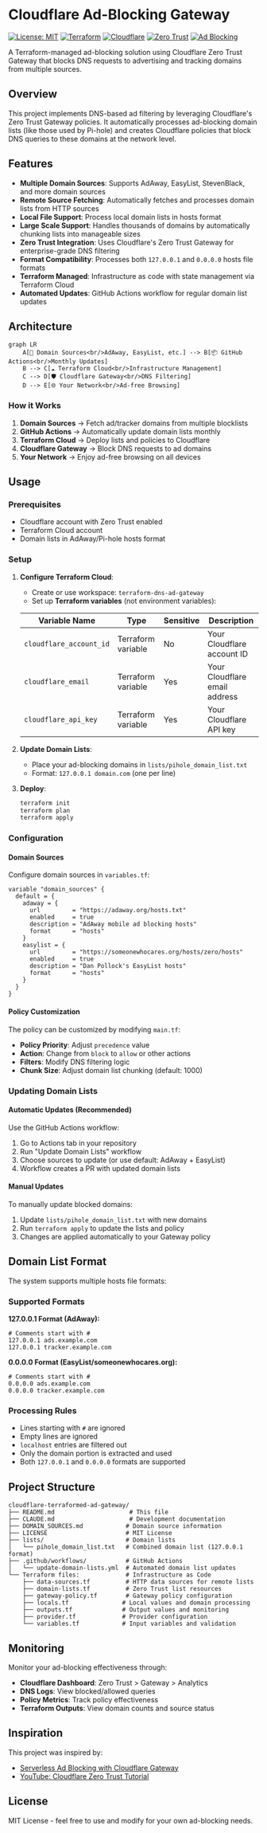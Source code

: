 # Cloudflare Ad-Blocking Gateway

[![License: MIT](https://img.shields.io/badge/License-MIT-yellow.svg)](https://opensource.org/licenses/MIT)
[![Terraform](https://img.shields.io/badge/Terraform-%235835CC.svg?style=flat&logo=terraform&logoColor=white)](https://www.terraform.io/)
[![Cloudflare](https://img.shields.io/badge/Cloudflare-F38020?style=flat&logo=Cloudflare&logoColor=white)](https://www.cloudflare.com/)
[![Zero Trust](https://img.shields.io/badge/Zero%20Trust-Gateway-blue)](https://developers.cloudflare.com/cloudflare-one/)
[![Ad Blocking](https://img.shields.io/badge/Ad%20Blocking-DNS%20Level-green)](https://github.com/macharpe/cloudflare-terraformed-ad-gateway)

A Terraform-managed ad-blocking solution using Cloudflare Zero Trust Gateway that blocks DNS requests to advertising and tracking domains from multiple sources.

## Overview

This project implements DNS-based ad filtering by leveraging Cloudflare's Zero Trust Gateway policies. It automatically processes ad-blocking domain lists (like those used by Pi-hole) and creates Cloudflare policies that block DNS queries to these domains at the network level.

## Features

- **Multiple Domain Sources**: Supports AdAway, EasyList, StevenBlack, and more domain sources
- **Remote Source Fetching**: Automatically fetches and processes domain lists from HTTP sources
- **Local File Support**: Process local domain lists in hosts format
- **Large Scale Support**: Handles thousands of domains by automatically chunking lists into manageable sizes
- **Zero Trust Integration**: Uses Cloudflare's Zero Trust Gateway for enterprise-grade DNS filtering  
- **Format Compatibility**: Processes both `127.0.0.1` and `0.0.0.0` hosts file formats
- **Terraform Managed**: Infrastructure as code with state management via Terraform Cloud
- **Automated Updates**: GitHub Actions workflow for regular domain list updates

## Architecture

```mermaid
graph LR
    A[📡 Domain Sources<br/>AdAway, EasyList, etc.] --> B[📦 GitHub Actions<br/>Monthly Updates]
    B --> C[☁️ Terraform Cloud<br/>Infrastructure Management]
    C --> D[🛡️ Cloudflare Gateway<br/>DNS Filtering]
    D --> E[🌐 Your Network<br/>Ad-free Browsing]
```

### How it Works
1. **Domain Sources** → Fetch ad/tracker domains from multiple blocklists
2. **GitHub Actions** → Automatically update domain lists monthly  
3. **Terraform Cloud** → Deploy lists and policies to Cloudflare
4. **Cloudflare Gateway** → Block DNS requests to ad domains
5. **Your Network** → Enjoy ad-free browsing on all devices

## Usage

### Prerequisites

- Cloudflare account with Zero Trust enabled
- Terraform Cloud account
- Domain lists in AdAway/Pi-hole hosts format

### Setup

1. **Configure Terraform Cloud**:
   - Create or use workspace: `terraform-dns-ad-gateway`
   - Set up **Terraform variables** (not environment variables):
   
   | Variable Name | Type | Sensitive | Description |
   |---------------|------|-----------|-------------|
   | `cloudflare_account_id` | Terraform variable | No | Your Cloudflare account ID |
   | `cloudflare_email` | Terraform variable | Yes | Your Cloudflare email address |
   | `cloudflare_api_key` | Terraform variable | Yes | Your Cloudflare API key |

2. **Update Domain Lists**:
   - Place your ad-blocking domains in `lists/pihole_domain_list.txt`
   - Format: `127.0.0.1 domain.com` (one per line)

3. **Deploy**:
   ```bash
   terraform init
   terraform plan
   terraform apply
   ```

### Configuration

#### Domain Sources

Configure domain sources in `variables.tf`:

```hcl
variable "domain_sources" {
  default = {
    adaway = {
      url         = "https://adaway.org/hosts.txt"
      enabled     = true
      description = "AdAway mobile ad blocking hosts"
      format      = "hosts"
    }
    easylist = {
      url         = "https://someonewhocares.org/hosts/zero/hosts"
      enabled     = true
      description = "Dan Pollock's EasyList hosts"
      format      = "hosts"
    }
  }
}
```

#### Policy Customization

The policy can be customized by modifying `main.tf`:

- **Policy Priority**: Adjust `precedence` value
- **Action**: Change from `block` to `allow` or other actions  
- **Filters**: Modify DNS filtering logic
- **Chunk Size**: Adjust domain list chunking (default: 1000)

### Updating Domain Lists

#### Automatic Updates (Recommended)

Use the GitHub Actions workflow:
1. Go to Actions tab in your repository
2. Run "Update Domain Lists" workflow
3. Choose sources to update (or use default: AdAway + EasyList)
4. Workflow creates a PR with updated domain lists

#### Manual Updates

To manually update blocked domains:

1. Update `lists/pihole_domain_list.txt` with new domains
2. Run `terraform apply` to update the lists and policy
3. Changes are applied automatically to your Gateway policy

## Domain List Format

The system supports multiple hosts file formats:

### Supported Formats

**127.0.0.1 Format (AdAway):**
```
# Comments start with #
127.0.0.1 ads.example.com
127.0.0.1 tracker.example.com
```

**0.0.0.0 Format (EasyList/someonewhocares.org):**
```
# Comments start with #
0.0.0.0 ads.example.com
0.0.0.0 tracker.example.com
```

### Processing Rules

- Lines starting with `#` are ignored
- Empty lines are ignored  
- `localhost` entries are filtered out
- Only the domain portion is extracted and used
- Both `127.0.0.1` and `0.0.0.0` formats are supported

## Project Structure

```
cloudflare-terraformed-ad-gateway/
├── README.md                     # This file
├── CLAUDE.md                     # Development documentation
├── DOMAIN_SOURCES.md            # Domain source information
├── LICENSE                      # MIT License
├── lists/                       # Domain lists
│   └── pihole_domain_list.txt   # Combined domain list (127.0.0.1 format)
├── .github/workflows/           # GitHub Actions
│   └── update-domain-lists.yml  # Automated domain list updates
└── Terraform files:             # Infrastructure as Code
    ├── data-sources.tf          # HTTP data sources for remote lists
    ├── domain-lists.tf          # Zero Trust list resources
    ├── gateway-policy.tf        # Gateway policy configuration
    ├── locals.tf               # Local values and domain processing
    ├── outputs.tf              # Output values and monitoring
    ├── provider.tf             # Provider configuration
    └── variables.tf            # Input variables and validation
```

## Monitoring

Monitor your ad-blocking effectiveness through:

- **Cloudflare Dashboard**: Zero Trust > Gateway > Analytics
- **DNS Logs**: View blocked/allowed queries
- **Policy Metrics**: Track policy effectiveness
- **Terraform Outputs**: View domain counts and source status

## Inspiration

This project was inspired by:
- [Serverless Ad Blocking with Cloudflare Gateway](https://blog.marcolancini.it/2022/blog-serverless-ad-blocking-with-cloudflare-gateway/)
- [YouTube: Cloudflare Zero Trust Tutorial](https://www.youtube.com/watch?v=FmYvrxYvBP0&t=900s)

## License

MIT License - feel free to use and modify for your own ad-blocking needs.
